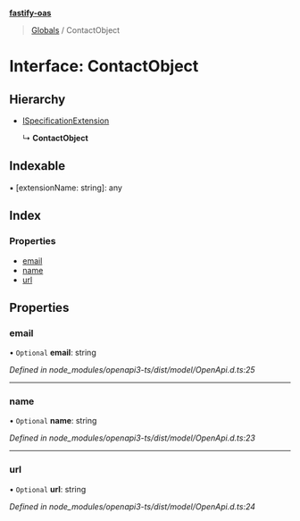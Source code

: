 **[fastify-oas](../README.md)**

> [Globals](../README.md) / ContactObject

# Interface: ContactObject

## Hierarchy

- [ISpecificationExtension](ispecificationextension.md)

  ↳ **ContactObject**

## Indexable

▪ [extensionName: string]: any

## Index

### Properties

- [email](contactobject.md#email)
- [name](contactobject.md#name)
- [url](contactobject.md#url)

## Properties

### email

• `Optional` **email**: string

_Defined in node_modules/openapi3-ts/dist/model/OpenApi.d.ts:25_

---

### name

• `Optional` **name**: string

_Defined in node_modules/openapi3-ts/dist/model/OpenApi.d.ts:23_

---

### url

• `Optional` **url**: string

_Defined in node_modules/openapi3-ts/dist/model/OpenApi.d.ts:24_
